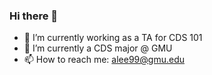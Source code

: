 ### Hi there 👋

- 🔭 I’m currently working as a TA for CDS 101
- 🌱 I’m currently a CDS major @ GMU
- 📫 How to reach me: alee99@gmu.edu
